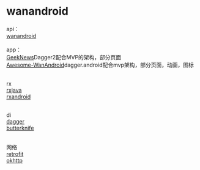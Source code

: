 # wanandroid
api：
<br />
[wanandroid](http://www.wanandroid.com )
<br />
<br />
app：
<br />
[GeekNews](https://github.com/codeestX/GeekNews)Dagger2配合MVP的架构，部分页面
<br />
[Awesome-WanAndroid](https://github.com/JsonChao/Awesome-WanAndroid)dagger.android配合mvp架构，部分页面，动画，图标
<br />
<br />

rx
<br />
[rxjava](https://github.com/ReactiveX/RxJava)
<br />
[rxandroid](https://github.com/ReactiveX/RxAndroid)
<br />
<br />

di
<br />
[dagger](https://github.com/google/dagger)
<br />
[butterknife](https://github.com/JakeWharton/butterknife)
<br />
<br />

网络
<br />
[retrofit](https://github.com/square/retrofit)
<br />
[okhttp](https://github.com/square/okhttp)
<br />
<br />

